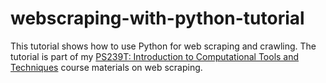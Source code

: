 # webscraping-with-python-tutorial

This tutorial shows how to use Python for web scraping and crawling. The tutorial is part of my [PS239T: Introduction to Computational Tools and Techniques](https://github.com/jaeyk/PS239T) course materials on web scraping.
